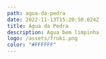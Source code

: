 ```yaml
---
path: agua-da-pedra
date: 2022-11-13T15:20:50.024Z
title: Água da Pedra
description: Agua bem limpinha
logo: /assets/fruki.png
color: "#FFFFFF"
---
```

